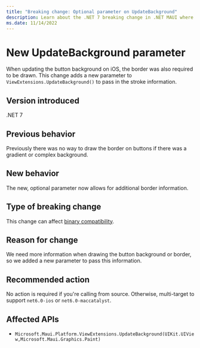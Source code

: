 ```yaml
---
title: "Breaking change: Optional parameter on UpdateBackground"
description: Learn about the .NET 7 breaking change in .NET MAUI where an optional parameter was added to the UpdateBackground method.
ms.date: 11/14/2022
---
```

# New UpdateBackground parameter

When updating the button background on iOS, the border was also required to be drawn. This change adds a new parameter to `ViewExtensions.UpdateBackground()` to pass in the stroke information.

## Version introduced

.NET 7

## Previous behavior

Previously there was no way to draw the border on buttons if there was a gradient or complex background.

## New behavior

The new, optional parameter now allows for additional border information.

## Type of breaking change

This change can affect [binary compatibility](../../categories.md#binary-compatibility).

## Reason for change

We need more information when drawing the button background or border, so we added a new parameter to pass this information.

## Recommended action

No action is required if you're calling from source. Otherwise, multi-target to support `net6.0-ios` or `net6.0-maccatalyst`.

## Affected APIs

- `Microsoft.Maui.Platform.ViewExtensions.UpdateBackground(UIKit.UIView,Microsoft.Maui.Graphics.Paint)`
